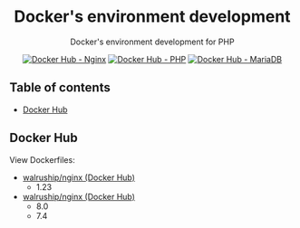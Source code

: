 <h1 align="center">Docker's environment development</h1>

<div align="center">
  <p>Docker's environment development for PHP</p>
  <a href="https://hub.docker.com/r/walruship/nginx" target="_blank"><img src="https://img.shields.io/badge/Nginx-009639?style=for-the-badge&logo=nginx&logoColor=white&longCache=true" alt="Docker Hub - Nginx" /></a>
  <a href="https://hub.docker.com/r/walruship/php" target="_blank"><img src="https://img.shields.io/badge/PHP-777BB4?style=for-the-badge&logo=php&logoColor=white&longCache=true" alt="Docker Hub - PHP" /></a>
  <a href="https://hub.docker.com/_/mariadb" target="_blank"><img src="https://img.shields.io/badge/MariaDB-003545?style=for-the-badge&logo=mariadb&logoColor=white&longCache=true" alt="Docker Hub - MariaDB" /></a>
</div>

## Table of contents
- [Docker Hub](#docker-hub)

## Docker Hub
View Dockerfiles:
- [walruship/nginx (Docker Hub)](https://hub.docker.com/r/walruship/nginx)
  - 1.23
- [walruship/nginx (Docker Hub)](https://hub.docker.com/r/walruship/php)
  - 8.0
  - 7.4
